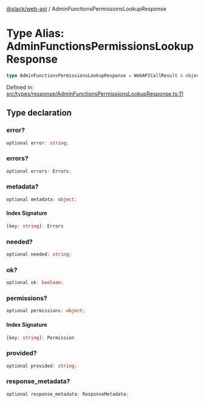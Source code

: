 [@slack/web-api](../index.md) / AdminFunctionsPermissionsLookupResponse

# Type Alias: AdminFunctionsPermissionsLookupResponse

```ts
type AdminFunctionsPermissionsLookupResponse = WebAPICallResult & object;
```

Defined in: [src/types/response/AdminFunctionsPermissionsLookupResponse.ts:11](https://github.com/slackapi/node-slack-sdk/blob/main/packages/web-api/src/types/response/AdminFunctionsPermissionsLookupResponse.ts#L11)

## Type declaration

### error?

```ts
optional error: string;
```

### errors?

```ts
optional errors: Errors;
```

### metadata?

```ts
optional metadata: object;
```

#### Index Signature

```ts
[key: string]: Errors
```

### needed?

```ts
optional needed: string;
```

### ok?

```ts
optional ok: boolean;
```

### permissions?

```ts
optional permissions: object;
```

#### Index Signature

```ts
[key: string]: Permission
```

### provided?

```ts
optional provided: string;
```

### response\_metadata?

```ts
optional response_metadata: ResponseMetadata;
```
